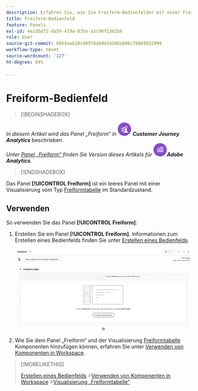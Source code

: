 ```yaml
---
description: Erfahren Sie, wie Sie Freiform-Bedienfelder mit einer Freiformtabelle als Startstatus für Ihr Analysis Workspace-Projekt verwenden.
title: Freiform-Bedienfeld
feature: Panels
exl-id: 4e1d5d72-da59-419a-835e-a3c90f1362b4
role: User
source-git-commit: 8054aab28c405f6a9dd24306a086c78069032999
workflow-type: tm+mt
source-wordcount: '127'
ht-degree: 84%

---
```


# Freiform-Bedienfeld


>[!BEGINSHADEBOX]

_In diesem Artikel wird das Panel „Freiform“ in_ ![CustomerJourneyAnalytics](/help/assets/icons/CustomerJourneyAnalytics.svg) _&#x200B;**Customer Journey Analytics**&#x200B;_ beschrieben.<br/>_Unter [Panel „Freiform“](https://experienceleague.adobe.com/de/docs/analytics/analyze/analysis-workspace/panels/freeform-panel) finden Sie Version dieses Artikels für_ ![AdobeAnalytics](/help/assets/icons/AdobeAnalytics.svg) _&#x200B;**Adobe Analytics**._

>[!ENDSHADEBOX]


Das Panel **[!UICONTROL Freiform]** ist ein leeres Panel mit einer Visualisierung vom Typ [Freiformtabelle](/help/analysis-workspace/visualizations/freeform-table/freeform-table.md) im Standardzustand.

## Verwenden

So verwenden Sie das Panel **[!UICONTROL Freiform]**:

1. Erstellen Sie ein Panel **[!UICONTROL Freiform]**. Informationen zum Erstellen eines Bedienfelds finden Sie unter [Erstellen eines Bedienfelds](panels.md#create-a-panel).

   ![Das standardmäßige Panel „Freiform“: ein leeres Panel mit einer Freiformtabelle.](assets/freeform-panel.png)

1. Wie Sie dem Panel „Freiform“ und der Visualisierung [Freiformtabelle](/help/analysis-workspace/visualizations/freeform-table/freeform-table.md) Komponenten hinzufügen können, erfahren Sie unter [Verwenden von Komponenten in Workspace](/help/components/use-components-in-workspace.md).


>[!MORELIKETHIS]
>
>[Erstellen eines Bedienfelds](/help/analysis-workspace/c-panels/panels.md#create-a-panel)
>&#x200B;>[Verwenden von Komponenten in Workspace](/help/components/use-components-in-workspace.md)
>&#x200B;>[Visualisierung „Freiformtabelle“](/help/analysis-workspace/visualizations/freeform-table/freeform-table.md)
>